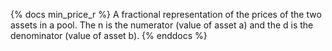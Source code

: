 {% docs min_price_r %}
A fractional representation of the prices of the two assets in a pool. The n is the numerator (value of asset a) and the d is the denominator (value of asset b).
{% enddocs %}
